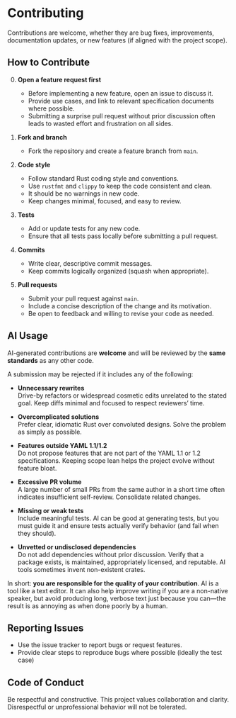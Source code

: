 # Contributing

Contributions are welcome, whether they are bug fixes, improvements, documentation updates, or new features (if aligned with the project scope).

## How to Contribute

0. **Open a feature request first**
    - Before implementing a new feature, open an issue to discuss it.
    - Provide use cases, and link to relevant specification documents where possible.
    - Submitting a surprise pull request without prior discussion often leads to wasted effort and frustration on all sides.

1. **Fork and branch**
    - Fork the repository and create a feature branch from `main`.

2. **Code style**
    - Follow standard Rust coding style and conventions.
    - Use `rustfmt` and `clippy` to keep the code consistent and clean.
    - It should be no warnings in new code.
    - Keep changes minimal, focused, and easy to review.

3. **Tests**
    - Add or update tests for any new code.
    - Ensure that all tests pass locally before submitting a pull request.

4. **Commits**
    - Write clear, descriptive commit messages.
    - Keep commits logically organized (squash when appropriate).

5. **Pull requests**
    - Submit your pull request against `main`.
    - Include a concise description of the change and its motivation.
    - Be open to feedback and willing to revise your code as needed.


## AI Usage

AI-generated contributions are **welcome** and will be reviewed by the **same standards** as any other code.

A submission may be rejected if it includes any of the following:

- **Unnecessary rewrites**  
  Drive-by refactors or widespread cosmetic edits unrelated to the stated goal. Keep diffs minimal and focused to respect reviewers’ time.

- **Overcomplicated solutions**  
  Prefer clear, idiomatic Rust over convoluted designs. Solve the problem as simply as possible.

- **Features outside YAML 1.1/1.2**  
  Do not propose features that are not part of the YAML 1.1 or 1.2 specifications. Keeping scope lean helps the project evolve without feature bloat.

- **Excessive PR volume**  
  A large number of small PRs from the same author in a short time often indicates insufficient self-review. Consolidate related changes.

- **Missing or weak tests**  
  Include meaningful tests. AI can be good at generating tests, but you must guide it and ensure tests actually verify behavior (and fail when they should).

- **Unvetted or undisclosed dependencies**  
  Do not add dependencies without prior discussion. Verify that a package exists, is maintained, appropriately licensed, and reputable. AI tools sometimes invent non-existent crates.

In short: **you are responsible for the quality of your contribution**. AI is a tool like a text editor. It can also help improve writing if you are a non-native speaker, but avoid producing long, verbose text just because you can—the result is as annoying as when done poorly by a human.


## Reporting Issues

- Use the issue tracker to report bugs or request features.
- Provide clear steps to reproduce bugs where possible (ideally the test case)

## Code of Conduct

Be respectful and constructive. This project values collaboration and clarity. Disrespectful or unprofessional behavior will not be tolerated.
